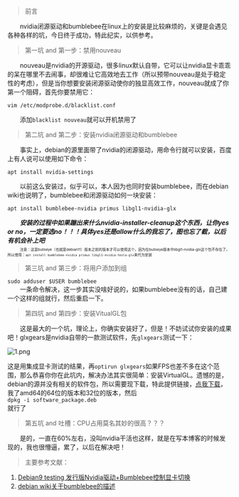 
> 前言

&emsp;&emsp;nvidia闭源驱动和bumblebee在linux上的安装是比较麻烦的，关键是会遇见各种各样的坑，今日终于成功，特此纪实，以供参考。

> 第一坑 and 第一步：禁用nouveau

&emsp;&emsp;nouveau是nvidia的开源驱动，很多linux默认自带，它可以让nvidia显卡乖乖的呆在哪里不去闹事，却很难让它高效地去工作（所以预带nouveau是处于稳定性的考虑），但是当你想要安装闭源驱动使你的独显高效工作，nouveau就成了你第一个阻碍，首先你要禁用它：
```
vim /etc/modprobe.d/blacklist.conf
```  
&emsp;&emsp;添加```blacklist nouveau```就可以开机禁用了

> 第二坑 and 第二步：安装nvidia闭源驱动和bumblebee

&emsp;&emsp;事实上，debian的源里面带了nvidia的闭源驱动，用命令行就可以安装，百度上有人说可以使用如下命令：  
```
apt install nvidia-settings
```  
&emsp;&emsp;以前这么安装过，似乎可以，本人因为也同时安装bumblebee，而在debian wiki也说明了，bumblebee和闭源驱动如何一块安装：
```
apt install bumblebee-nvidia primus libgl1-nvidia-glx
```  
&emsp;&emsp;***安装的过程中如果蹦出来什么nvidia-installer-cleanup这个东西，让你yes or no，一定要选no！！！具体yes还是allow什么的我忘了，图也忘了截，以后有机会补上吧***  
&emsp;&emsp;<small><small><small>注意：这是bullseye（也就是debian11）版本之前的版本才可以使用这个，因为在bullseye版本中libgl1-nvidia-glx这个包不存在了，所以使用：```apt install bumblebee-nvidia primus libgl1-nvidia-tesla-glx```来代为安装</small></small></small>

> 第三坑 and 第三步：将用户添加到组

```sudo adduser $USER bumblebee```  
&emsp;&emsp;一条命令解决，这一步其实没啥好说的，如果bumblebee没有的话，自己建一个这样的组就行，然后重启一下。

> 第四坑 and 第四步：安装VitualGL包

&emsp;&emsp;这是最大的一个坑，理论上，你确实安装好了，但是！不妨试试你安装的成果吧！glxgears是nvidia自带的一款测试软件，先```glxgears```测试一下：

![1.png](1.png) 

这是用集成显卡测试的结果，再```optirun glxgears```如果FPS也差不多在这个范围，那么恭喜你你在此坑内，解决办法其实很简单：安装VirtualGL。遗憾的是，debian的源并没有相关的软件包，所以需要现下载，特此提供链接，[点我下载](https://sourceforge.net/projects/virtualgl/files/)，我了amd64的64位的版本和32位的版本，然后  
```dpkg -i software_package.deb```  
就行了

> 第五坑 and 吐槽：CPU占用莫名其妙的很高？？？  

&emsp;&emsp;是的，一直在60%左右，没叫nvidia干活也这样，就是在写本博客的时候发现的，我也很懵逼，累了，以后在解决吧！

> 主要参考文献：  

1. [Debian9 testing 发行版Nvidia驱动+Bumblebee控制显卡切换](https://www.jianshu.com/p/a3161cfa662a)
2. [debian wiki关于bumblebee的描述](https://wiki.debian.org/Bumblebee)

